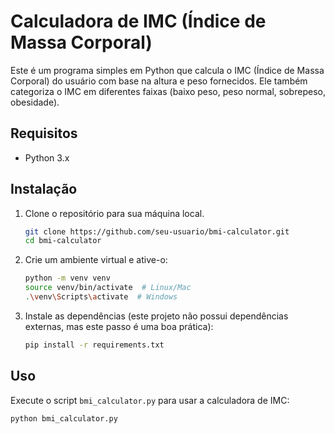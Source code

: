 # Calculadora de IMC (Índice de Massa Corporal)

Este é um programa simples em Python que calcula o IMC (Índice de Massa Corporal) do usuário com base na altura e peso fornecidos. Ele também categoriza o IMC em diferentes faixas (baixo peso, peso normal, sobrepeso, obesidade).

## Requisitos

- Python 3.x

## Instalação

1. Clone o repositório para sua máquina local.

    ```bash
    git clone https://github.com/seu-usuario/bmi-calculator.git
    cd bmi-calculator
    ```

2. Crie um ambiente virtual e ative-o:

    ```bash
    python -m venv venv
    source venv/bin/activate  # Linux/Mac
    .\venv\Scripts\activate  # Windows
    ```

3. Instale as dependências (este projeto não possui dependências externas, mas este passo é uma boa prática):

    ```bash
    pip install -r requirements.txt
    ```

## Uso

Execute o script `bmi_calculator.py` para usar a calculadora de IMC:

```bash
python bmi_calculator.py
